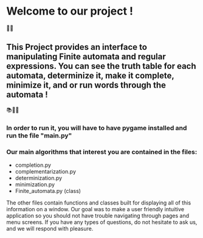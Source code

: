 # Welcome to our project !

📝🔢

## This Project provides an interface to manipulating Finite automata and regular expressions. You can see the truth table for each automata, determinize it, make it complete, minimize it, and or run words through the automata !

📚📝🔢







### In order to run it, you will have to have pygame installed and run the file "main.py"

### Our main algorithms that interest you are contained in the files:
- completion.py
- complementarization.py
- determinization.py
- minimization.py
- Finite_automata.py (class)

The other files contain functions and classes built for displaying all of this information on a window.
Our goal was to make a user friendly intuitive application so you should not have trouble navigating through pages
and menu screens.
If you have any types of questions, do not hesitate to ask us, and we will respond with pleasure.
